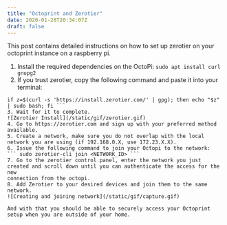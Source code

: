 ```yaml
---
title: "Octoprint and Zerotier"
date: 2020-01-28T20:34:07Z
draft: false
---
```


This post contains detailed instructions on how to set up zerotier on your octoprint instance on a raspberry pi.


1. Install the required dependencies on the OctoPi:
```sudo apt install curl gnupg2```
2. If you trust zerotier, copy the following command and paste it into your terminal:
``` curl -s 'https://raw.githubusercontent.com/zerotier/ZeroTierOne/master/doc/contact%40zerotier.com.gpg' | gpg --import && \
if z=$(curl -s 'https://install.zerotier.com/' | gpg); then echo "$z" | sudo bash; fi ```
3. Wait for it to complete.
![Zerotier Install](/static/gif/zerotier.gif)
4. Go to https://zerotier.com and sign up with your preferred method available.
5. Create a network, make sure you do not overlap with the local network you are using (if 192.168.0.X, use 172.23.X.X).
6. Issue the following command to join your Octopi to the network:
``` sudo zerotier-cli join <NETWORK_ID> ```
7. Go to the zerotier control panel, enter the network you just created and scroll down until you can authenticate the access for the new
connection from the octopi.
8. Add Zerotier to your desired devices and join them to the same network. 
![Creating and joining network](/static/gif/capture.gif)

And with that you should be able to securely access your Octoprint setup when you are outside of your home.

